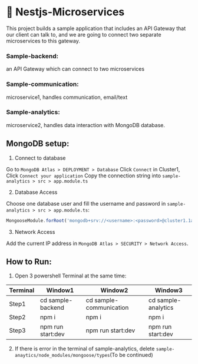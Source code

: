 # :pencil: Nestjs-Microservices #
This project builds a sample application that includes an API Gateway that our client can talk to, and we are going to connect two separate microservices to this gateway.


### Sample-backend: ###
an API Gateway which can connect to two microservices
### Sample-communication: 
microservice1, handles communication, email/text
### Sample-analytics: 
microservice2, handles data interaction with MongoDB database.

## MongoDB setup: ##

1. Connect to database

Go to ```MongoDB Atlas > DEPLOYMENT > Database```
Click ```Connect``` in Cluster1,
Click ```Connect your application```
Copy the connection string into  ```sample-analytics > src > app.module.ts```

2. Database Access

Choose one database user and fill the username and password in ```sample-analytics > src > app.module.ts```:
```Javascript
MongooseModule.forRoot('mongodb+srv://<username>:<password>@cluster1.1arszpz.mongodb.net/?retryWrites=true&w=majority')
```

3. Network Access

Add the current IP address in ```MongoDB Atlas > SECURITY > Network Access```.

## How to Run: ##
1. Open 3 powershell Terminal at the same time:


 Terminal | Window1| Window2 | Window3
------------- | ------------- | ------------- | -------------
Step1 | cd sample-backend  | cd sample-communication  | cd sample-analytics
Step2 | npm i  | npm i  | npm i
Step3 | npm run start:dev  | npm run start:dev  | npm run start:dev

2. If there is error in the terminal of sample-analytics, delete ```sample-anaytics/node_modules/mongoose/types```(To be continued)
